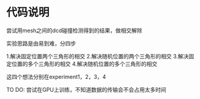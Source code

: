 # 代码说明

尝试用mesh之间的dcd碰撞检测得到的结果，做相交解除

实验思路是由易到难，分四步

1.解决固定位置两个三角形的相交
2.解决随机位置的两个三角形的相交
3.解决固定位置的多个三角形的相交
4.解决随机位置的多个三角形的相交

这四个想法分别在experiment1，2，3，4

TO DO: 尝试在GPU上训练，不知道数据的传输会不会占用太多时间